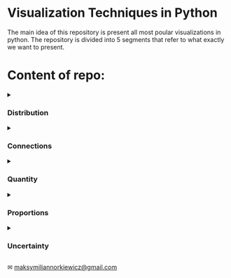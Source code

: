 # Visualization Techniques in Python
The main idea of this repository is present all most poular visualizations in python. The repository is divided into 5 segments that refer to what exactly we want to present.

# Content of repo:
<details><summary><h3>Distribution</h3></summary>

- Histogram
- Density plot
- Stacked histogram
- Stacked density plot
- Overlapping histogram
- Overlapping density plots
- Ridge plot
- Population pyramid
- Q-Q plot
- Logarithmic scale
- Box plot
- Violin plot
- Strip plot
</details>
<details><summary><h3>Connections</h3></summary>

- Scatter plot
- Bubble plot
- 2D density plot
- Heatmap for correlation
- Line plot
- Averaging trends
- Area plot
- Linear regression
- Deleting trends
- 2D line plot and time series
- Principal Components analysis
</details>
<details><summary><h3>Quantity</h3></summary>

- Bar chart
- Stacked bar chart
- Grouped bar chart
- Dot chart
- Heatmap for quantity
</details>
<details><summary><h3>Proportions</h3></summary>

- Pie chart
- Bar plot
- Sequence of stacked bar plots
- Stacked density plots (proportions)
- Waffle chart
- Treemap plot
<!-- - Parallel sets plot -->
</details>
<details><summary><h3>Uncertainty</h3></summary>

- Difference between standard deviation and standard error
- Error bar
- Confidence intervals in regression
<!-- - Hypothetical Outcome Plots (HOP) -->
<!-- Source <a href="https://github.com/ShuaiGuo16/Hypothetical_Outcome_Plots">here</a>.
Informations <a gref="https://towardsdatascience.com/quick-start-to-gaussian-process-regression-36d838810319">here</a>. -->
</details>
<!-- <details><summary><h3>Geospatial</h3></summary> -->

<!-- - Chloropleth
- Interctive chloropleth
- Points on map
- Interavtive points on map
- Cartogram heatmap
</details> -->

✉︎ maksymiliannorkiewicz@gmail.com
